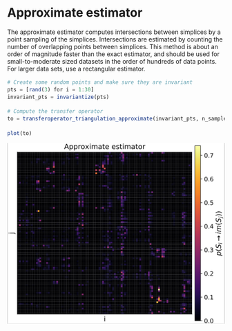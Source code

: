 # Approximate estimator

The approximate estimator computes intersections between simplices by a point sampling
of the simplices. Intersections are estimated by counting the number of overlapping points
between simplices. This method is about an order of magnitude faster than the exact
estimator, and should be used for small-to-moderate sized datasets in the order of
hundreds of data points. For larger data sets, use a rectangular estimator.



```julia
# Create some random points and make sure they are invariant
pts = [rand(3) for i = 1:30]
invariant_pts = invariantize(pts)

# Compute the transfer operator
to = transferoperator_triangulation_approximate(invariant_pts, n_sample_pts = 200)

plot(to)
```


![](approx.png)
